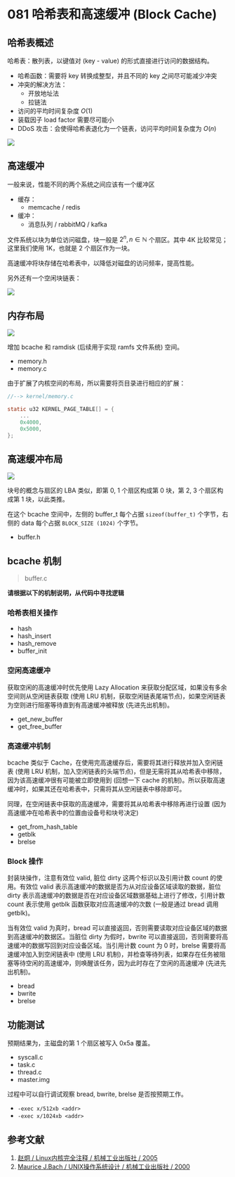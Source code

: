 # 081 哈希表和高速缓冲 (Block Cache)

## 哈希表概述

哈希表：散列表，以键值对 (key - value) 的形式直接进行访问的数据结构。

- 哈希函数：需要将 key 转换成整型，并且不同的 key 之间尽可能减少冲突
- 冲突的解决方法：
    - 开放地址法
    - 拉链法
- 访问的平均时间复杂度 $O(1)$
- 装载因子 load factor 需要尽可能小
- DDoS 攻击：会使得哈希表退化为一个链表，访问平均时间复杂度为 $O(n)$

![](./images/hashmap.drawio.svg)

## 高速缓冲

一般来说，性能不同的两个系统之间应该有一个缓冲区

- 缓存：
    - memcache / redis
- 缓冲：
    - 消息队列 / rabbitMQ / kafka

文件系统以块为单位访问磁盘，块一般是 $2^n, n \in \mathbb{N}$ 个扇区。其中 4K 比较常见；这里我们使用 1K，也就是 2 个扇区作为一块。

高速缓冲将块存储在哈希表中，以降低对磁盘的访问频率，提高性能。

另外还有一个空闲块链表：

![](./images/list.drawio.svg)

## 内存布局

![](./images/memory_map.drawio.svg)

增加 bcache 和 ramdisk (后续用于实现 ramfs 文件系统) 空间。

- memory.h
- memory.c

由于扩展了内核空间的布局，所以需要将页目录进行相应的扩展：

```c
//--> kernel/memory.c

static u32 KERNEL_PAGE_TABLE[] = {
    ...
    0x4000,
    0x5000,
};
```

## 高速缓冲布局

![](./images/buffer_map.drawio.svg)

块号的概念与扇区的 LBA 类似，即第 0, 1 个扇区构成第 0 块，第 2, 3 个扇区构成第 1 块，以此类推。

在这个 bcache 空间中，左侧的 buffer_t 每个占据 `sizeof(buffer_t)` 个字节，右侧的 data 每个占据 `BLOCK_SIZE (1024)` 个字节。

- buffer.h

## bcache 机制

> buffer.c

**请根据以下的机制说明，从代码中寻找逻辑**

### 哈希表相关操作

- hash
- hash_insert
- hash_remove
- buffer_init

### 空闲高速缓冲

获取空闲的高速缓冲时优先使用 Lazy Allocation 来获取分配区域，如果没有多余空间则从空闲链表获取 (使用 LRU 机制，获取空闲链表尾端节点)，如果空闲链表为空则进行阻塞等待直到有高速缓冲被释放 (先进先出机制)。

- get_new_buffer
- get_free_buffer

### 高速缓冲机制

bcache 类似于 Cache，在使用完高速缓存后，需要将其进行释放并加入空闲链表 (使用 LRU 机制，加入空闲链表的头端节点)，但是无需将其从哈希表中移除，因为该高速缓冲很有可能被立即使用到 (回想一下 cache 的机制)。所以获取高速缓冲时，如果其还在哈希表中，只需将其从空闲链表中移除即可。

同理，在空闲链表中获取的高速缓冲，需要将其从哈希表中移除再进行设置 (因为高速缓冲在哈希表中的位置由设备号和块号决定)

- get_from_hash_table
- getblk
- brelse

### Block 操作

封装块操作，注意有效位 valid, 脏位 dirty 这两个标识以及引用计数 count 的使用。有效位 valid 表示高速缓冲的数据是否为从对应设备区域读取的数据，脏位 dirty 表示高速缓冲的数据是否在对应设备区域数据基础上进行了修改，引用计数 count 表示使用 getblk 函数获取对应高速缓冲的次数 (一般是通过 bread 调用 getblk)。

当有效位 valid 为真时，bread 可以直接返回，否则需要读取对应设备区域的数据到高速缓冲的数据区。当脏位 dirty 为假时，bwrite 可以直接返回，否则需要将高速缓冲的数据写回到对应设备区域。当引用计数 count 为 0 时，brelse 需要将高速缓冲加入到空闲链表中 (使用 LRU 机制)，并检查等待列表，如果存在任务被阻塞等待空闲的高速缓冲，则唤醒该任务，因为此时存在了空闲的高速缓冲 (先进先出机制)。

- bread
- bwrite
- brelse

## 功能测试

预期结果为，主磁盘的第 1 个扇区被写入 0x5a 覆盖。

- syscall.c
- task.c
- thread.c
- master.img

过程中可以自行调试观察 bread, bwrite, brelse 是否按预期工作。

- `-exec x/512xb <addr>`
- `-exec x/1024xb <addr>`

## 参考文献

1. [赵炯 / Linux内核完全注释 / 机械工业出版社 / 2005](https://book.douban.com/subject/1231236/)
2. [Maurice J.Bach / UNIX操作系统设计 / 机械工业出版社 / 2000](https://book.douban.com/subject/1035710/)